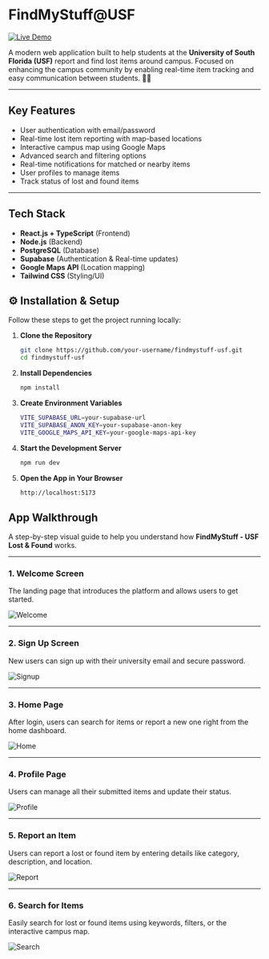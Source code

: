 #  FindMyStuff@USF

[![Live Demo](https://img.shields.io/badge/Live-Demo-green?logo=netlify)](https://guileless-kitsune-a510c3.netlify.app)

A modern web application built to help students at the **University of South Florida (USF)** report and find lost items around campus. Focused on enhancing the campus community by enabling real-time item tracking and easy communication between students. 📍🎒

---

## Key Features

-  User authentication with email/password  
-  Real-time lost item reporting with map-based locations  
-  Interactive campus map using Google Maps  
-  Advanced search and filtering options  
-  Real-time notifications for matched or nearby items  
-  User profiles to manage items  
-  Track status of lost and found items  

---

##  Tech Stack

- **React.js + TypeScript** (Frontend)
- **Node.js** (Backend)
- **PostgreSQL** (Database)
- **Supabase** (Authentication & Real-time updates)
- **Google Maps API** (Location mapping)
- **Tailwind CSS** (Styling/UI)


## ⚙️ Installation & Setup

Follow these steps to get the project running locally:

1. **Clone the Repository**
   ```bash
   git clone https://github.com/your-username/findmystuff-usf.git
   cd findmystuff-usf

2. **Install Dependencies**
   ```bash
   npm install

3. **Create Environment Variables**
   ```bash
   VITE_SUPABASE_URL=your-supabase-url
   VITE_SUPABASE_ANON_KEY=your-supabase-anon-key
   VITE_GOOGLE_MAPS_API_KEY=your-google-maps-api-key

4. **Start the Development Server**
   ```bash
   npm run dev

5. **Open the App in Your Browser**
   ```bash
   http://localhost:5173

##  App Walkthrough

A step-by-step visual guide to help you understand how **FindMyStuff - USF Lost & Found** works.

---

###  1. Welcome Screen

The landing page that introduces the platform and allows users to get started.

![Welcome](WelcomePage.png)

---

###  2. Sign Up Screen

New users can sign up with their university email and secure password.

![Signup](SignUp.png)

---

###  3. Home Page

After login, users can search for items or report a new one right from the home dashboard.

![Home](HomePage.png)

---

###  4. Profile Page

Users can manage all their submitted items and update their status.

![Profile](ProfileSection.png)

---

###  5. Report an Item

Users can report a lost or found item by entering details like category, description, and location.

![Report](ReportSection.png)

---

###  6. Search for Items

Easily search for lost or found items using keywords, filters, or the interactive campus map.

![Search](Search.png)


